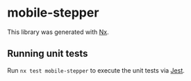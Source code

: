 # mobile-stepper

This library was generated with [Nx](https://nx.dev).

## Running unit tests

Run `nx test mobile-stepper` to execute the unit tests via [Jest](https://jestjs.io).
